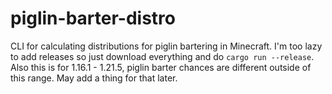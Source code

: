 # piglin-barter-distro
CLI for calculating distributions for piglin bartering in Minecraft. I'm too lazy to add releases so just download everything and do `cargo run --release`. Also this is for 1.16.1 - 1.21.5, piglin barter chances are different outside of this range. May add a thing for that later.
